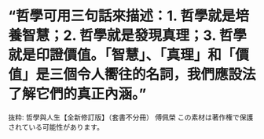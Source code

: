 # “哲學可用三句話來描述：1. 哲學就是培養智慧；2. 哲學就是發現真理；3. 哲學就是印證價值。「智慧」、「真理」和「價值」是三個令人嚮往的名詞，我們應設法了解它們的真正內涵。”

抜粋:
哲學與人生【全新修訂版】（套書不分冊）
傅佩榮
この素材は著作権で保護されている可能性があります。
